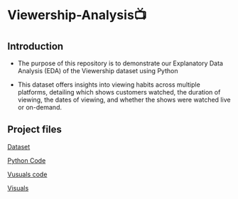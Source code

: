 # Viewership-Analysis📺

## Introduction

* The purpose of this repository is to demonstrate our Explanatory Data Analysis (EDA) of the Viewership dataset using Python

* This dataset offers insights into viewing habits across multiple platforms, detailing which shows customers watched, the duration of viewing, the dates of viewing, and whether the shows were watched live or on-demand.

## Project files

[Dataset](https://github.com/JusticeMabugana/Viewership-Analysis/blob/main/Input%20data/Viewership%20Analysis%20.xlsx)

[Python Code](https://github.com/JusticeMabugana/Viewership-Analysis/blob/main/Output/Viewership%20Python%20code.py)

[Vusuals code]()

[Visuals](https://github.com/JusticeMabugana/Viewership-Analysis/blob/main/Output/Viewership%20visualization.png)
